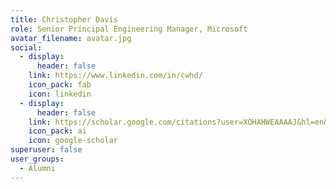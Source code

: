```yaml
---
title: Christopher Davis
role: Senior Principal Engineering Manager, Microsoft
avatar_filename: avatar.jpg
social:
  - display:
      header: false
    link: https://www.linkedin.com/in/cwhd/
    icon_pack: fab
    icon: linkedin
  - display:
      header: false
    link: https://scholar.google.com/citations?user=XOHAHWEAAAAJ&hl=en&oi=sra
    icon_pack: ai
    icon: google-scholar
superuser: false
user_groups:
  - Alumni
---
```

